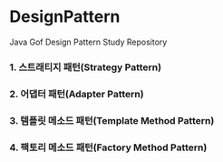 # DesignPattern


Java Gof Design Pattern Study Repository


### 1. 스트래티지 패턴(Strategy Pattern)

### 2. 어댑터 패턴(Adapter Pattern)

### 3. 템플릿 메소드 패턴(Template Method Pattern)

### 4. 팩토리 메소드 패턴(Factory Method Pattern)
